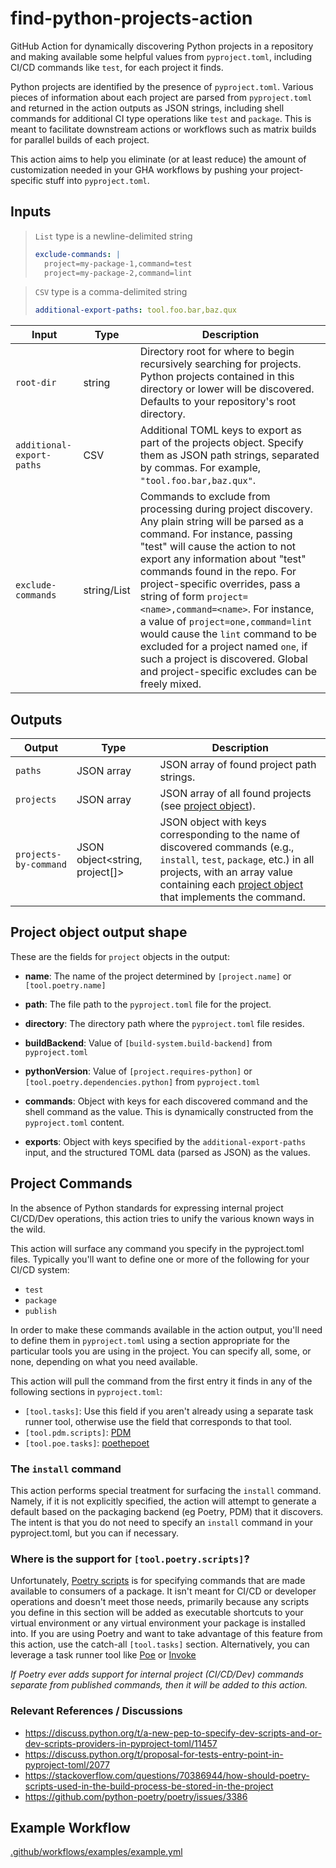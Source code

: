 # find-python-projects-action
GitHub Action for dynamically discovering Python projects in a repository and making available some helpful values from `pyproject.toml`, including CI/CD commands like `test`, for each project it finds.

Python projects are identified by the presence of `pyproject.toml`.
Various pieces of information about each project are parsed from `pyproject.toml` and returned in the action outputs as JSON strings, including shell commands for additional CI type operations like `test` and `package`.
This is meant to facilitate downstream actions or workflows such as matrix builds for parallel builds of each project.

This action aims to help you eliminate (or at least reduce) the amount of customization needed in your GHA workflows by pushing your project-specific stuff into `pyproject.toml`.

## Inputs

> `List` type is a newline-delimited string
> ```yaml
> exclude-commands: |
>   project=my-package-1,command=test
>   project=my-package-2,command=lint
> ```

> `CSV` type is a comma-delimited string
> ```yaml
> additional-export-paths: tool.foo.bar,baz.qux
> ```

| Input                     | Type        | Description                                                                                                                                                                                                                                                                                                                                                                                                                                                                                                                                          |
|---------------------------|-------------|------------------------------------------------------------------------------------------------------------------------------------------------------------------------------------------------------------------------------------------------------------------------------------------------------------------------------------------------------------------------------------------------------------------------------------------------------------------------------------------------------------------------------------------------------|
| `root-dir`                | string      | Directory root for where to begin recursively searching for projects. Python projects contained in this directory or lower will be discovered. Defaults to your repository's root directory.                                                                                                                                                                                                                                                                                                                                                         |
| `additional-export-paths` | CSV         | Additional TOML keys to export as part of the projects object. Specify them as JSON path strings, separated by commas. For example, `"tool.foo.bar,baz.qux"`.                                                                                                                                                                                                                                                                                                                                                                                        |
| `exclude-commands`        | string/List | Commands to exclude from processing during project discovery. Any plain string will be parsed as a command. For instance, passing "test" will cause the action to not export any information about "test" commands found in the repo. For project-specific overrides, pass a string of form `project=<name>,command=<name>`. For instance, a value of `project=one,command=lint` would cause the `lint` command to be excluded for a project named `one`, if such a project is discovered. Global and project-specific excludes can be freely mixed. |

## Outputs
| Output                | Type                          | Description                                                                                                                                                                                                                                                                                                                                                     |
|-----------------------|-------------------------------|-----------------------------------------------------------------------------------------------------------------------------------------------------------------------------------------------------------------------------------------------------------------------------------------------------------------------------------------------------------------|
| `paths`               | JSON array<string>            | JSON array of found project path strings.                                                                                                                                                                                                                                                                                                                       |
| `projects`            | JSON array<project>           | JSON array of all found projects (see [project object](#project-object-output-shape)).                                                                                                                                                                                                                                                                          |
| `projects-by-command` | JSON object<string, project[]> | JSON object with keys corresponding to the name of discovered commands (e.g., `install`, `test`, `package`, etc.) in all projects, with an array value containing each [project object](#project-object-output-shape) that implements the command.                                                                                                              |

## Project object output shape
These are the fields for `project` objects in the output:

- **name**: The name of the project determined by `[project.name]` or `[tool.poetry.name]`

- **path**: The file path to the `pyproject.toml` file for the project.

- **directory**: The directory path where the `pyproject.toml` file resides.

- **buildBackend**: Value of `[build-system.build-backend]` from `pyproject.toml`

- **pythonVersion**: Value of `[project.requires-python]` or `[tool.poetry.dependencies.python]` from `pyproject.toml`

- **commands**: Object with keys for each discovered command and the shell command as the value.
This is dynamically constructed from the `pyproject.toml` content.

- **exports**: Object with keys specified by the `additional-export-paths` input, and the structured TOML data (parsed as JSON) as the values.

## Project Commands
In the absence of Python standards for expressing internal project CI/CD/Dev operations, this action tries to unify the various known ways in the wild.

This action will surface any command you specify in the pyproject.toml files.  Typically you'll want to define one or more of the following for your CI/CD system:

- `test`
- `package`
- `publish`

In order to make these commands available in the action output, you'll need to define them in `pyproject.toml` using a section appropriate for the particular tools you are using in the project.  You can specify all, some, or none, depending on what you need available.

This action will pull the command from the first entry it finds in any of the following sections in `pyproject.toml`:
- `[tool.tasks]`: Use this field if you aren't already using a separate task runner tool, otherwise use the field that corresponds to that tool.
- `[tool.pdm.scripts]`: [PDM](https://pdm-project.org/latest/usage/scripts/)
- `[tool.poe.tasks]`: [poethepoet](https://github.com/nat-n/poethepoet)

### The `install` command
This action performs special treatment for surfacing the `install` command.  Namely, if it is not explicitly specified, the action will attempt to generate a default based on the packaging backend (eg Poetry, PDM) that it discovers.
The intent is that you do not need to specify an `install` command in your pyproject.toml, but you can if necessary.

### Where is the support for `[tool.poetry.scripts]`?
Unfortunately, [Poetry scripts](https://python-poetry.org/docs/pyproject/#scripts) is for specifying commands that are made available to consumers of a package.  It isn't meant for CI/CD or developer operations and doesn't meet those needs, primarily because any scripts you define in this section will be added as executable shortcuts to your virtual environment or any virtual environment your package is installed into.
If you are using Poetry and want to take advantage of this feature from this action, use the catch-all `[tool.tasks]` section.  Alternatively, you
can leverage a task runner tool like [Poe](https://github.com/nat-n/poethepoet) or [Invoke](https://www.pyinvoke.org/)

*If Poetry ever adds support for internal project (CI/CD/Dev) commands separate from published commands, then it will be added to this action.*

### Relevant References / Discussions
- https://discuss.python.org/t/a-new-pep-to-specify-dev-scripts-and-or-dev-scripts-providers-in-pyproject-toml/11457
- https://discuss.python.org/t/proposal-for-tests-entry-point-in-pyproject-toml/2077
- https://stackoverflow.com/questions/70386944/how-should-poetry-scripts-used-in-the-build-process-be-stored-in-the-project
- https://github.com/python-poetry/poetry/issues/3386

## Example Workflow
[.github/workflows/examples/example.yml](.github/workflows/examples/example.yml)
